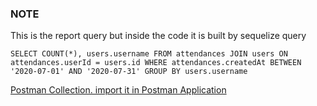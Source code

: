 
### NOTE

This is the report query but inside the code it is built by sequelize query

`SELECT COUNT(*), users.username FROM attendances JOIN users ON attendances.userId = users.id WHERE attendances.createdAt BETWEEN '2020-07-01' AND '2020-07-31' GROUP BY users.username`

[Postman Collection. import it in Postman Application](https://www.getpostman.com/collections/3cd8c2a568b6972444a1)
